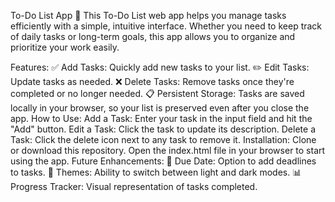 To-Do List App 📝
This To-Do List web app helps you manage tasks efficiently with a simple, intuitive interface. Whether you need to keep track of daily tasks or long-term goals, this app allows you to organize and prioritize your work easily.

Features:
✅ Add Tasks: Quickly add new tasks to your list.
✏️ Edit Tasks: Update tasks as needed.
❌ Delete Tasks: Remove tasks once they're completed or no longer needed.
📋 Persistent Storage: Tasks are saved locally in your browser, so your list is preserved even after you close the app.
How to Use:
Add a Task: Enter your task in the input field and hit the "Add" button.
Edit a Task: Click the task to update its description.
Delete a Task: Click the delete icon next to any task to remove it.
Installation:
Clone or download this repository.
Open the index.html file in your browser to start using the app.
Future Enhancements:
📅 Due Date: Option to add deadlines to tasks.
🎨 Themes: Ability to switch between light and dark modes.
📊 Progress Tracker: Visual representation of tasks completed.
